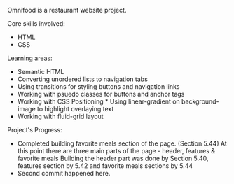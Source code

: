 Omnifood is a restaurant website project.

Core skills involved:
* HTML
* CSS

Learning areas:
* Semantic HTML
* Converting unordered lists to navigation tabs
* Using transitions for styling buttons and navigation links
* Working with psuedo classes for buttons and anchor tags
* Working with CSS Positioning * Using linear-gradient on background-image to highlight overlaying text
* Working with fluid-grid layout

Project's Progress:
* Completed building favorite meals section of the page. (Section 5.44)
At this point there are three main parts of the page - header, features & favorite meals
Building the header part was done by Section 5.40, features section by 5.42 and favorite meals sections by 5.44
* Second commit happened here.
